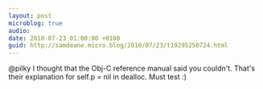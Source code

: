 ```yaml
---
layout: post
microblog: true
audio: 
date: 2010-07-23 01:00:00 +0100
guid: http://samdeane.micro.blog/2010/07/23/t19295250724.html
---
```

@pilky I thought that the Obj-C reference manual said you couldn't. That's their explanation for self.p = nil in dealloc. Must test :)
